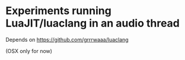 # Experiments running LuaJIT/luaclang in an audio thread

Depends on https://github.com/grrrwaaa/luaclang

(OSX only for now)